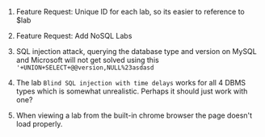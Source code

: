 1) Feature Request: Unique ID for each lab, so its easier to reference to $lab
2) Feature Request: Add NoSQL Labs
3) SQL injection attack, querying the database type and version on MySQL and Microsoft  will not get solved using this `'+UNION+SELECT+@@version,NULL%23asdasd`
4) The lab `Blind SQL injection with time delays` works for all 4 DBMS types which is somewhat unrealistic. Perhaps it should just work with one?

4) When viewing a lab from the built-in chrome browser the page doesn't load properly.